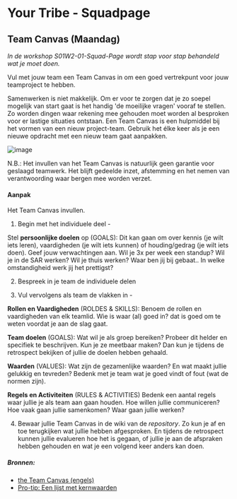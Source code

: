 # Your Tribe - Squadpage

## Team Canvas (Maandag)

_In de workshop S01W2-01-Squad-Page wordt stap voor stap behandeld wat je moet doen._

Vul met jouw team een Team Canvas in om een goed vertrekpunt voor jouw teamproject te hebben.


Samenwerken is niet makkelijk. 
Om er voor te zorgen dat je zo soepel mogelijk van start gaat is het handig 'de moeilijke vragen' vooraf te stellen. 
Zo worden dingen waar rekening mee gehouden moet worden al besproken voor er lastige situaties ontstaan. 
Een Team Canvas is een hulpmiddel bij het vormen van een nieuw project-team. 
Gebruik het élke keer als je een nieuwe opdracht met een nieuw team gaat aanpakken.

![image](https://github.com/user-attachments/assets/04f5be6a-08de-4026-91f3-075d80720a12)


N.B.: Het invullen van het Team Canvas is natuurlijk geen garantie voor geslaagd teamwerk. Het blijft gedeelde inzet, afstemming en het nemen van verantwoording waar bergen mee worden verzet.


#### Aanpak

Het Team Canvas invullen.

1. Begin met het individuele deel -

Stel **persoonlijke doelen** op (GOALS): Dit kan gaan om over kennis (je wilt iets leren), vaardigheden (je wilt iets kunnen) of houding/gedrag (je wilt iets doen). Geef jouw verwachtingen aan. Wil je 3x per week een standup? Wil je in de SAR werken? Wil je thuis werken? Waar ben jij bij gebaat.. In welke omstandigheid werk jij het prettigst?

2. Bespreek in je team de individuele delen

3. Vul vervolgens als team de vlakken in -

**Rollen en Vaardigheden** (ROLDES & SKILLS): Benoem de rollen en vaardigheden van elk teamlid. Wie is waar (al) goed in? dat is goed om te weten voordat je aan de slag gaat. 

**Team doelen** (GOALS): Wat wil je als groep bereiken? Probeer dit helder en specifiek te beschrijven. Kun je ze meetbaar maken? Dan kun je tijdens de retrospect bekijken of jullie de doelen hebben gehaald.

**Waarden** (VALUES): Wat zijn de gezamenlijke waarden? En wat maakt jullie gelukkig en tevreden? Bedenk met je team wat je goed vindt of fout (wat de normen zijn). 

**Regels en Activiteiten** (RULES & ACTIVITIES) Bedenk een aantal regels waar jullie je als team aan gaan houden. Hoe willen jullie communiceren? Hoe vaak gaan jullie samenkomen? Waar gaan jullie werken?

4. Bewaar jullie Team Canvas in de wiki van de _repository_. Zo kun je af en toe terugkijken wat jullie hebben afgesproken. En tijdens de retrospect kunnen jullie evalueren hoe het is gegaan, of jullie je aan de afspraken hebben gehouden en wat je een volgend keer anders kan doen. 


##### Bronnen:
- [the Team Canvas (engels)](http://theteamcanvas.com/learn/)
- [Pro-tip: Een lijst met kernwaarden](https://www.desteven.nl/leiderschapsontwikkeling/modern-leiderschap/kernwaarden)



